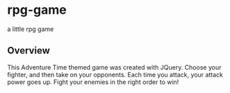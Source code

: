 # rpg-game
a little rpg game

## Overview
This Adventure Time themed game was created with JQuery.  Choose your fighter, and then take on your opponents.  Each time you attack, your attack power goes up. Fight your enemies in the right order to win!
